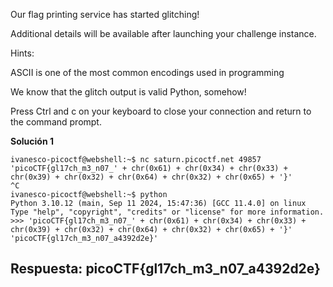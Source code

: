 Our flag printing service has started glitching!

Additional details will be available after launching your challenge instance.


Hints: 

ASCII is one of the most common encodings used in programming

We know that the glitch output is valid Python, somehow!

Press Ctrl and c on your keyboard to close your connection and return to the command prompt.


**Solución 1**

```
ivanesco-picoctf@webshell:~$ nc saturn.picoctf.net 49857
'picoCTF{gl17ch_m3_n07_' + chr(0x61) + chr(0x34) + chr(0x33) + chr(0x39) + chr(0x32) + chr(0x64) + chr(0x32) + chr(0x65) + '}'
^C
ivanesco-picoctf@webshell:~$ python
Python 3.10.12 (main, Sep 11 2024, 15:47:36) [GCC 11.4.0] on linux
Type "help", "copyright", "credits" or "license" for more information.
>>> 'picoCTF{gl17ch_m3_n07_' + chr(0x61) + chr(0x34) + chr(0x33) + chr(0x39) + chr(0x32) + chr(0x64) + chr(0x32) + chr(0x65) + '}'
'picoCTF{gl17ch_m3_n07_a4392d2e}'

```


## Respuesta: **picoCTF{gl17ch_m3_n07_a4392d2e}**


